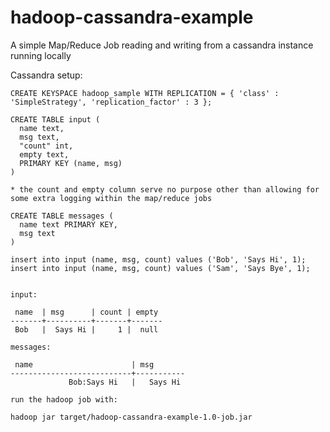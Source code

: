 hadoop-cassandra-example
========================

A simple Map/Reduce Job reading and writing from a cassandra instance running locally


Cassandra setup:

```
CREATE KEYSPACE hadoop_sample WITH REPLICATION = { 'class' : 'SimpleStrategy', 'replication_factor' : 3 };

CREATE TABLE input (
  name text,
  msg text,
  "count" int,
  empty text,
  PRIMARY KEY (name, msg)
)

* the count and empty column serve no purpose other than allowing for some extra logging within the map/reduce jobs

CREATE TABLE messages (
  name text PRIMARY KEY,
  msg text
)

insert into input (name, msg, count) values ('Bob', 'Says Hi', 1);
insert into input (name, msg, count) values ('Sam', 'Says Bye', 1);


input:

 name  | msg      | count | empty
-------+----------+-------+-------
 Bob   |  Says Hi |     1 |  null

messages:

 name                      | msg
---------------------------+-----------
             Bob:Says Hi   |   Says Hi

run the hadoop job with:

hadoop jar target/hadoop-cassandra-example-1.0-job.jar

```
